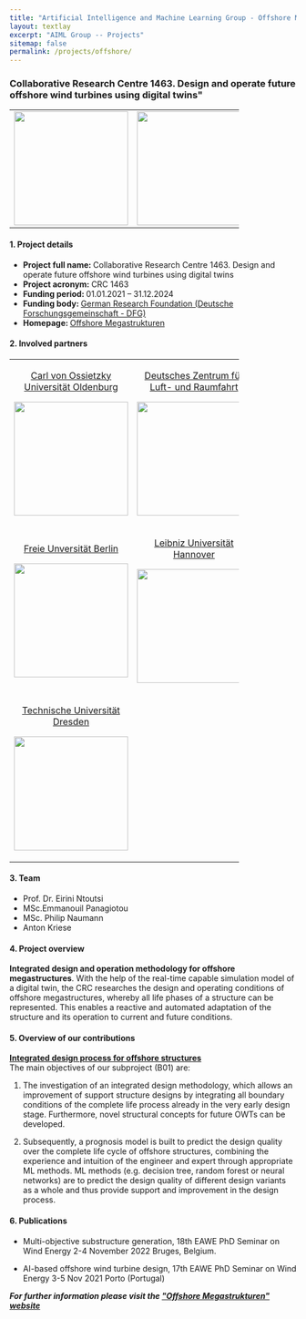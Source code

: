 ```yaml
---
title: "Artificial Intelligence and Machine Learning Group - Offshore Megastrukturen project"
layout: textlay
excerpt: "AIML Group -- Projects"
sitemap: false
permalink: /projects/offshore/
---
```


### Collaborative Research Centre 1463. Design and operate future offshore wind turbines using digital twins"

<table style="border-collapse: collapse; width: 80%;" border="0">
<tbody>
<tr>
<td style="width: 40%; text-align: center;"><img src="{{ site.url }}{{ site.baseurl }}/images/logopic/SFB1463_Logo.png" alt="" width="200" /></td>
<td style="width: 40%; text-align: center;"><img src="{{ site.url }}{{ site.baseurl }}/images/logopic/logo-dfg.jpg" alt="" width = "200"/></td>
</tr>
</tbody>
</table>

#### 1. Project details
- <b>Project full name: </b> Collaborative Research Centre 1463. Design and operate future offshore wind turbines using digital twins
- <b>Project acronym: </b> CRC 1463 
- <b>Funding period: </b> 01.01.2021 – 31.12.2024
- <b>Funding body: </b> <a href="https://www.dfg.de/gefoerderte_projekte/programme_und_projekte/listen/projektdetails/index.jsp?id=434502799" target="_new">German Research Foundation (Deutsche Forschungsgemeinschaft - DFG)</a>
- <b>Homepage: </b> <a href="https://www.sfb1463.uni-hannover.de/">Offshore Megastrukturen</a>


#### 2. Involved partners
<table style="border-collapse: collapse; width: 80%; " border="0">
<tbody>
<tr style="height: 19px;">
<td style="width: 35%; height: 19px;">
<p style="text-align: center;"><a href="https://uol.de/">Carl von Ossietzky Universität Oldenburg</a></p>
<p style="text-align: center;"><img src="{{ site.url }}{{ site.baseurl }}/images/logopic/logo-oldenburg.png" alt="" width="200" /></p>
</td>
<td style="width: 35%; height: 19px;">
<p style="text-align: center;"><a href="https://www.dlr.de/DE/Home/home_node.html">Deutsches Zentrum für Luft- und Raumfahrt</a></p>
<p style="text-align: center;"><img src="{{ site.url }}{{ site.baseurl }}/images/logopic/logo-luft.png" alt=""  width="200"/></p>
</td>
</tr>
<tr style="height: 18px;">
<td style="width: 45%; height: 18px;">
<p style="text-align: center;"><a href="https://www.fu-berlin.de/en/index.html">Freie Unversität Berlin</a></p>
<p style="text-align: center;"><img src="{{ site.url }}{{ site.baseurl }}/images/logopic/fu-logo.png" alt="" width="200" /></p>
</td>
<td style="width: 45%; height: 18px;">
<p style="text-align: center;"><a href="https://www.uni-hannover.de/en/">Leibniz Universität Hannover</a></p>
<p style="text-align: center;"><img src="{{ site.url }}{{ site.baseurl }}/images/logopic/logo-LUH.png" alt="" width="200" /></p>
</td>
</tr>
<tr style="height: 18px;">
<td style="width: 45%; height: 18px;">
<p style="text-align: center;"><a href="https://tu-dresden.de/">Technische Universität Dresden</a></p>
<p style="text-align: center;"><img src="{{ site.url }}{{ site.baseurl }}/images/logopic/logo-TUD.jpg" alt="" width="200" /></p>
</td>
<td style="width: 45%; height: 18px;">
</td>
</tr>
</tbody>
</table>

#### 3. Team
- Prof. Dr. Eirini Ntoutsi
- MSc.Emmanouil Panagiotou
- MSc. Philip Naumann
- Anton Kriese

#### 4. Project overview

<b>Integrated design and operation methodology for offshore megastructures</b>.
With the help of the real-time capable simulation model of a digital twin, the CRC researches the design and operating conditions of offshore megastructures, whereby all life phases of a structure can be represented. This enables a reactive and automated adaptation of the structure and its operation to current and future conditions.

#### 5. Overview of our contributions
<b><a href ="https://www.sfb1463.uni-hannover.de/en/research/project-area-b/subproject-b1">Integrated design process for offshore structures </a></b> <br>
The main objectives of our subproject (B01) are: <br>

1. The investigation of an integrated design methodology, which allows an improvement of support structure designs by integrating all boundary conditions of the complete life process already in the very early design stage. Furthermore, novel structural concepts for future OWTs can be developed.

2. Subsequently, a prognosis model is built to predict the design quality over the complete life cycle of offshore structures, combining the experience and intuition of the engineer and expert through appropriate ML methods. ML methods (e.g. decision tree, random forest or neural networks) are to predict the design quality of different design variants as a whole and thus provide support and improvement in the design process.

#### 6. Publications

-	Multi-objective substructure generation, 18th EAWE PhD Seminar on Wind Energy 2-4 November 2022 Bruges, Belgium. 

-	AI-based offshore wind turbine design, 17th EAWE PhD Seminar on Wind Energy 3-5 Nov 2021 Porto (Portugal)

<b><i>For further information please visit the <a href ="https://www.sfb1463.uni-hannover.de">"Offshore Megastrukturen" website</a></i></b>

